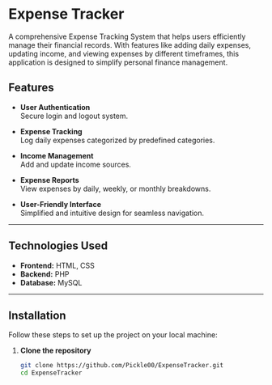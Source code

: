 # Expense Tracker

A comprehensive Expense Tracking System that helps users efficiently manage their financial records. With features like adding daily expenses, updating income, and viewing expenses by different timeframes, this application is designed to simplify personal finance management.

## Features

- **User Authentication**  
  Secure login and logout system.

- **Expense Tracking**  
  Log daily expenses categorized by predefined categories.

- **Income Management**  
  Add and update income sources.

- **Expense Reports**  
  View expenses by daily, weekly, or monthly breakdowns.

- **User-Friendly Interface**  
  Simplified and intuitive design for seamless navigation.

---

## Technologies Used

- **Frontend:** HTML, CSS  
- **Backend:** PHP  
- **Database:** MySQL  

---

## Installation

Follow these steps to set up the project on your local machine:

1. **Clone the repository**  
   ```bash
   git clone https://github.com/Pickle00/ExpenseTracker.git
   cd ExpenseTracker
